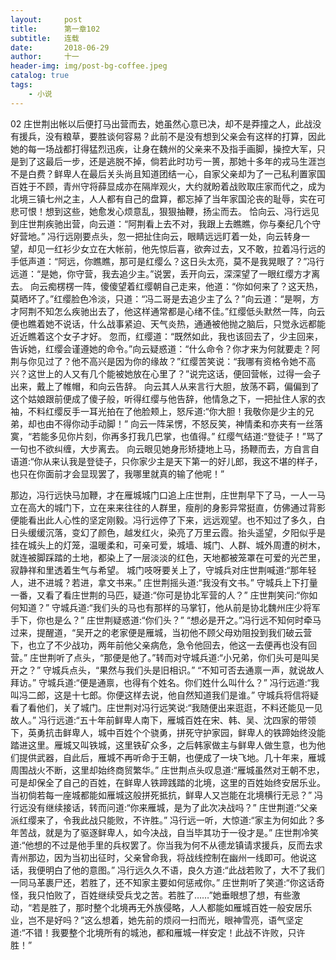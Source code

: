 ```yaml
---
layout:     post
title:      第一章102
subtitle:   连载
date:       2018-06-29
author:     十一
header-img: img/post-bg-coffee.jpeg
catalog: true
tags:
    - 小说    
---
```


02
    庄世荆出帐以后便打马出营而去，她虽然心意已决，却不是莽撞之人，此战没有援兵，没有粮草，要胜谈何容易？此前不是没有想到父亲会有这样的打算，因此她的每一场战都打得猛烈迅疾，让身在魏州的父亲来不及指手画脚，操控大军，只是到了这最后一步，还是逃脱不掉，倘若此时功亏一篑，那她十多年的戎马生涯岂不是白费？鲜卑人在最后关头尚且知道团结一心，自家父亲却为了一己私利置家国百姓于不顾，青州守将薛显成亦在隔岸观火，大约就盼着战败取庄家而代之，成为北境三镇七州之主，人人都有自己的盘算，都忘掉了当年家国沦丧的耻辱，实在可悲可恨！想到这些，她愈发心烦意乱，狠狠抽鞭，扬尘而去。
    恰向云、冯行远见到庄世荆疾驰出营，向云道：“阿荆看上去不对，我跟上去瞧瞧，你与秦纪几个守好营地。”  冯行远刚要点头，忽一把扯住向云，眼睛远远盯着一处，向云转身一望，却见一红衫少女立在大帐前，他先惊后喜，欲奔过去，又不敢，拉着冯行远的手低声道：“阿远，你瞧瞧，那可是红缨么？这日头太亮，莫不是我晃眼了？”冯行远道：“是她，你守营，我去追少主。”说罢，丢开向云，深深望了一眼红缨方才离去。
    向云痴楞楞一阵，傻傻望着红缨朝自己走来，他道：“你如何来了？这天热，莫晒坏了。”红缨脸色冷淡，只道：“冯二哥是去追少主了么？”向云道：“是啊，方才阿荆不知怎么疾驰出去了，他这样通常都是心绪不佳。”红缨低头默然一阵，向云便也瞧着她不说话，什么战事紧迫、天气炎热，通通被他抛之脑后，只觉永远都能近近瞧着这个女子才好。
忽而，红缨道：“既然如此，我也该回去了，少主回来，告诉她，红缨会谨遵她的命令。”向云疑惑道：“什么命令？你才来为何就要走？阿荆与你见过了？他不高兴是因为你的缘故？”红缨苦笑说：“我哪有资格令她不高兴？这世上的人又有几个能被她放在心里了？”说完这话，便回营帐，过得一会子出来，戴上了帷帽，和向云告辞。
向云其人从来言行大胆，放荡不羁，偏偏到了这个姑娘跟前便成了傻子般，听得红缨与他告辞，他情急之下，一把扯住人家的衣袖，不料红缨反手一耳光拍在了他脸颊上，怒斥道:“你大胆！我敬你是少主的兄弟，却也由不得你动手动脚！”
向云一阵呆愣，不怒反笑，神情柔和亦夹有一丝落寞，“若能多见你片刻，你再多打我几巴掌，也值得。”
红缨气结道:“登徒子！”骂了一句也不欲纠缠，大步离去。
向云眼见她身形矫捷地上马，扬鞭而去，方自言自语道:“你从来认我是登徒子，只你家少主是天下第一的好儿郎，我这不堪的样子，也只在你面前才会显现罢了，我哪里就真的输了他呢！”

那边，冯行远快马加鞭，才在雁城城门口追上庄世荆，庄世荆早下了马，一人一马立在高大的城门下，立在来来往往的人群里，瘦削的身影异常挺直，仿佛通过背影便能看出此人心性的坚定刚毅。冯行远停了下来，远远观望。也不知过了多久，白日头缓缓沉落，变幻了颜色，越发红火，染亮了万里云霞。抬头遥望，夕阳似乎是挂在城头上的灯笼，温暖柔和，可亲可爱，城墙、城门、人群、城外周遭的树木，就连被脚踩踏的土地，都染上了一层淡淡的红色，天地都被笼罩在可爱的光芒里，寂静祥和里透着生气与希望。
城门吱呀要关上了，守城兵对庄世荆喊道:“那年轻人，进不进城？若进，拿文书来。”
庄世荆摇头道:“我没有文书。”
守城兵上下打量一番，又看了看庄世荆的马匹，疑道:“你可是协北军营的人？”
庄世荆笑问:“你如何知道？”
守城兵道:“我们头的马也有那样的马掌钉，他从前是协北魏州庄少将军手下，你也是么？”
庄世荆疑惑道:“你们头？”
“想必是开之。”冯行远不知何时牵马过来，提醒道，“吴开之的老家便是雁城，当初他不顾父母劝阻投到我们破云营下，也立了不少战功，两年前他父亲病危，急令他回去，他这一去便再也没有回营。”
庄世荆听了点头，“那便是他了。”转而对守城兵道:“小兄弟，你们头可是叫吴开之？”
守城兵点头，“果然与我们头是旧相识。”
“不知可否去通禀一声，就说故人拜访。”
守城兵道:“便是通禀，也得有个姓名。你们姓什么叫什么？”
冯行远道:“我叫冯二郎，这是十七郎。你便这样去说，他自然知道我们是谁。”
守城兵将信将疑看了看他们，关了城门。庄世荆对冯行远笑说:“我随便出来逛逛，不料还能见一见故人。”
冯行远道:“五十年前鲜卑人南下，雁城百姓在宋、韩、吴、沈四家的带领下，英勇抗击鲜卑人，城中百姓个个骁勇，拼死守护家园，鲜卑人的铁蹄始终没能踏进这里。雁城又叫铁城，这里铁矿众多，之后韩家做主与鲜卑人做生意，也为他们提供武器，自此后，雁城不再听命于王朝，也便成了一块飞地。几十年来，雁城周围战火不断，这里却始终商贸繁华。”
     庄世荆点头叹息道:“雁城虽然对王朝不忠，可是却保全了自己的百姓，在鲜卑人铁蹄践踏的北境，这里的百姓始终安居乐业。当初倘若每一座城都能如雁城这般拼死抵抗，鲜卑人又岂能在北境横行无忌？”
冯行远没有继续接话，转而问道:“你来雁城，是为了此次决战吗？”
庄世荆道:“父亲派红缨来了，令我此战只能败，不许胜。”
冯行远一听，大惊道:“家主为何如此？多年苦战，就是为了驱逐鲜卑人，如今决战，自当毕其功于一役才是。”
庄世荆冷笑道:“他想的不过是他手里的兵权罢了。你当我为何不从德龙镇请求援兵，反而去求青州那边，因为当初出征时，父亲曾命我，将战线控制在幽州一线即可。他说这话，我便明白了他的意图。”
冯行远久久不语，良久方道:“此战若败了，大不了我们一同马革裹尸还，若胜了，还不知家主要如何惩戒你。”
庄世荆听了笑道:“你这话奇怪，我只怕败了，百姓继续受兵戈之苦。若胜了……”她垂眼想了想，有些激动，“若是胜了，那时整个北境再无外族侵略，人人都能如雁城百姓一般安居乐业，岂不是好吗？”这么想着，她先前的烦闷一扫而光，眼神雪亮，语气坚定道:“不错！我要整个北境所有的城池，都和雁城一样安定！此战不许败，只许胜！”

